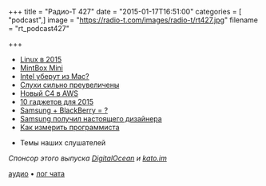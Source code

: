 +++
title = "Радио-Т 427"
date = "2015-01-17T16:51:00"
categories = [ "podcast",]
image = "https://radio-t.com/images/radio-t/rt427.jpg"
filename = "rt_podcast427"

+++

* [Linux в 2015](http://prsm.tc/DA1ydm)
* [MintBox Mini](http://prsm.tc/JJYjAS)
* [Intel уберут из Mac?](http://prsm.tc/GgFhyA)
* [Слухи сильно преувеличены](http://www.cultofmac.com/309019/worlds-top-apple-analyst-probably-wrong-arm-based-macs/)
* [Новый C4 в AWS](https://gigaom.com/2015/01/12/big-new-aws-c4-instances-are-here-for-real/)
* [10 гаджетов для 2015](http://prsm.tc/z4n3f1)
* [Samsung + BlackBerry = ?](http://mashable.com/2015/01/15/blackberry-samsung-handsets/)
* [Samsung получил настоящего дизайнера](http://9to5mac.com/2015/01/15/samsung-jony-ive-new-designer/)
* [Как измерить программиста](http://prsm.tc/DQUbJw)
- Темы наших слушателей

_Спонсор этого выпуска [DigitalOcean](https://www.digitalocean.com) и [kato.im](https://kato.im)_

[аудио](http://cdn.radio-t.com/rt_podcast427.mp3) • [лог чата](http://chat.radio-t.com/logs/radio-t-427.html)
<audio src="http://cdn.radio-t.com/rt_podcast427.mp3" preload="none"></audio>

